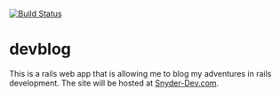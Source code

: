 [![Build Status](https://travis-ci.org/Snyder-/devblog.svg?branch=master)](https://travis-ci.org/Snyder-/devblog)

# devblog

This is a rails web app that is allowing me to blog my adventures in rails development.  The site will be hosted at [Snyder-Dev.com](http://www.snyder-dev.com/ "Visit Snyder-Dev").
